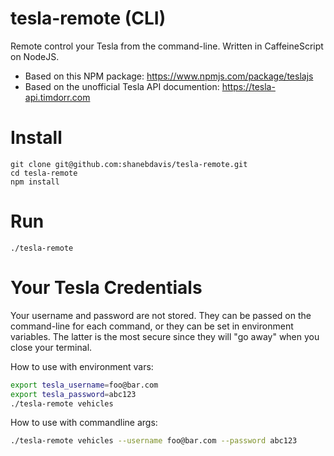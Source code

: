 # tesla-remote (CLI)

Remote control your Tesla from the command-line. Written in CaffeineScript on NodeJS.

- Based on this NPM package: https://www.npmjs.com/package/teslajs
- Based on the unofficial Tesla API documention: https://tesla-api.timdorr.com

# Install

```
git clone git@github.com:shanebdavis/tesla-remote.git
cd tesla-remote
npm install
```

# Run

```
./tesla-remote
```

# Your Tesla Credentials

Your username and password are not stored. They can be passed on the command-line for each command, or they can be set in environment variables. The latter is the most secure since they will "go away" when you close your terminal.

How to use with environment vars:

```bash
export tesla_username=foo@bar.com
export tesla_password=abc123
./tesla-remote vehicles
```

How to use with commandline args:

```bash
./tesla-remote vehicles --username foo@bar.com --password abc123
```

